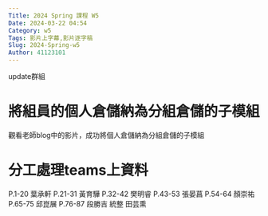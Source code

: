 ```yaml
---
Title: 2024 Spring 課程 W5
Date: 2024-03-22 04:54
Category: w5
Tags: 影片上字幕,影片逐字稿
Slug: 2024-Spring-w5
Author: 41123101
---
```


update群組

<!-- PELICAN_END_SUMMARY -->
# 將組員的個人倉儲納為分組倉儲的子模組
觀看老師blog中的影片，成功將個人倉儲納為分組倉儲的子模組

# 分工處理teams上資料
P.1-20 葉承軒 P.21-31 黃育驊 P.32-42 樊明睿 P.43-53 張晏菖 P.54-64 顏崇祐 P.65-75 邱崑展 P.76-87 段勝吉 統整 田芸熏